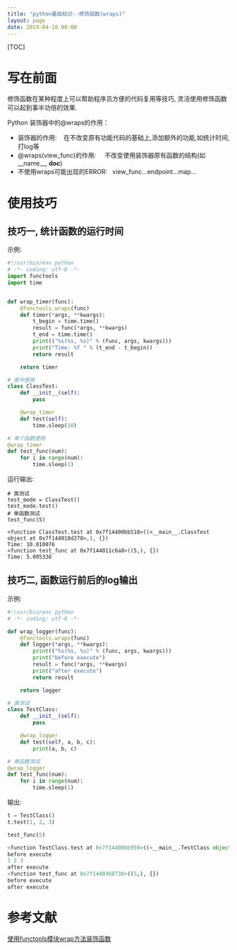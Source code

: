 ```yaml
---
title: "python基础知识--修饰函数(wraps)"
layout: page
date: 2019-04-10 00:00
---
```

[TOC]

# 写在前面
修饰函数在某种程度上可以帮助程序员方便的代码复用等技巧, 灵活使用修饰函数可以起到事半功倍的效果.

Python 装饰器中的@wraps的作用：
- 装饰器的作用:    在不改变原有功能代码的基础上,添加额外的功能,如统计时间, 打log等
- @wraps(view_func)的作用:     不改变使用装饰器原有函数的结构(如__name__, __doc__)
- 不使用wraps可能出现的ERROR:   view_func...endpoint...map...

# 使用技巧
## 技巧一, 统计函数的运行时间
示例:

```python
#!/usr/bin/env python
# -*- coding: utf-8 -*-
import functools
import time


def wrap_timer(func):
    @functools.wraps(func)
    def timer(*args, **kwargs):
        t_begin = time.time()
        result = func(*args, **kwargs)
        t_end = time.time()
        print(("%s(%s, %s)" % (func, args, kwargs)))
        print("Time: %f " % (t_end - t_begin))
        return result

    return timer

# 类中使用
class ClassTest:
    def __init__(self):
        pass

    @wrap_timer
    def test(self):
        time.sleep(10)

# 单个函数使用
@wrap_timer
def test_func(num):
    for i in range(num):
        time.sleep(1)

```
运行输出:
```
# 类测试
test_mode = ClassTest()
test_mode.test()
# 单函数测试
test_func(5)

<function ClassTest.test at 0x7f14400bb510>((<__main__.ClassTest object at 0x7f144010d278>,), {})
Time: 10.010076 
<function test_func at 0x7f144011c6a8>((5,), {})
Time: 5.005338
```
## 技巧二, 函数运行前后的log输出
示例:

```python
#!/usr/bin/env python
# -*- coding: utf-8 -*-

def wrap_logger(func):
    @functools.wraps(func)
    def logger(*args, **kwargs):
        print(("%s(%s, %s)" % (func, args, kwargs)))
        print("before execute")
        result = func(*args, **kwargs)
        print("after execute")
        return result

    return logger

# 类测试
class TestClass:
    def __init__(self):
        pass

    @wrap_logger
    def test(self, a, b, c):
        print(a, b, c)

# 单函数测试
@wrap_logger
def test_func(num):
    for i in range(num):
        time.sleep(1)
```
输出:
```python 
t = TestClass()
t.test(1, 2, 3)

test_func(5)

<function TestClass.test at 0x7f14400bb950>((<__main__.TestClass object at 0x7f14400cea90>, 1, 2, 3), {})
before execute
1 2 3
after execute
<function test_func at 0x7f1440360730>((5,), {})
before execute
after execute
```




# 参考文献
[使用functools模块wrap方法装饰函数](https://blog.csdn.net/kongxx/article/details/51654751)